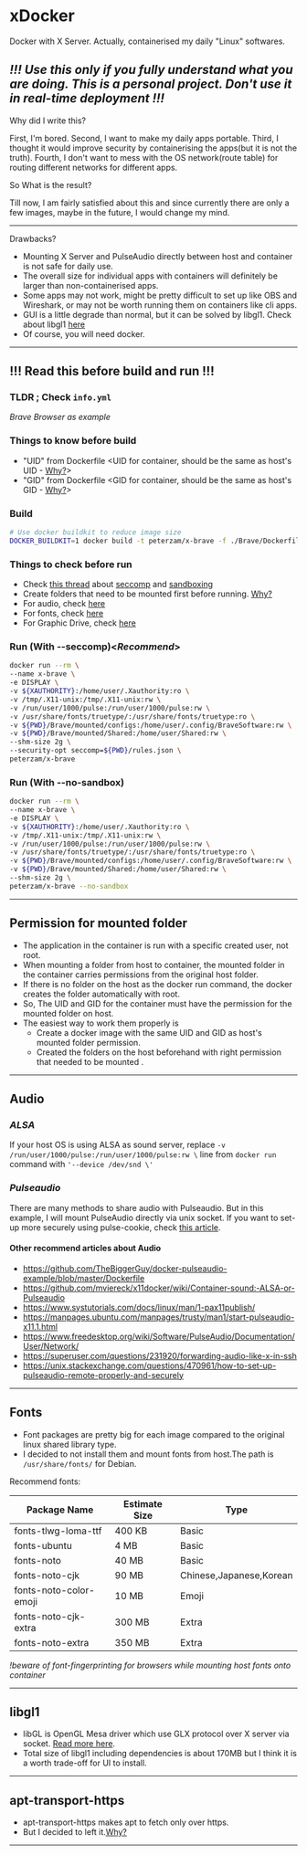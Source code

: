 # xDocker
Docker with X Server. Actually, containerised my daily "Linux" softwares. 
## *!!! Use this only if you fully understand what you are doing. This is a personal project. Don't use it in real-time deployment !!!*
Why did I write this?

First, I'm bored. Second, I want to make my daily apps portable. Third, I thought it would improve security by containerising the apps(but it is not the truth). Fourth, I don't want to mess with the OS network(route table) for routing different networks for different apps.

So What is the result?

Till now, I am fairly satisfied about this and since currently there are only a few images, maybe in the future, I would change my mind.

---
Drawbacks?
- Mounting X Server and PulseAudio directly between host and container is not safe for daily use.
- The overall size for individual apps with containers will definitely be larger than non-containerised apps.
- Some apps may not work, might be pretty difficult to set up like OBS and Wireshark, or may not be worth running them on containers like cli apps.
- GUI is a little degrade than normal, but it can be solved by libgl1. Check about libgl1 [here](#libgl1)
- Of course, you will need docker.

---

## !!! Read this before build and run !!! 
### TLDR ; Check `info.yml`

*Brave Browser as example*

### **Things to know before build**
- "UID" from Dockerfile \<UID for container, should be the same as host's UID - [Why?](#permission-for-mounted-folder)\>
- "GID" from Dockerfile \<GID for container, should be the same as host's GID - [Why?](#permission-for-mounted-folder)\>

### Build
```bash
# Use docker buildkit to reduce image size
DOCKER_BUILDKIT=1 docker build -t peterzam/x-brave -f ./Brave/Dockerfile .
```

### **Things to check before run**
- Check [this thread](https://stackoverflow.com/questions/59087200/google-chrome-failed-to-move-to-new-namespace) about [seccomp](https://docs.docker.com/engine/security/seccomp/) and [sandboxing](https://chromium.googlesource.com/chromium/src/+/HEAD/docs/design/sandbox.md)
- Create folders that need to be mounted first before running. [Why?](#permission-for-mounted-folder)
- For audio, check [here](#audio)
- For fonts, check [here](#fonts)
- For Graphic Drive, check [here](#libgl1)

### Run (With --seccomp)<*Recommend*>
```bash
docker run --rm \
--name x-brave \
-e DISPLAY \
-v ${XAUTHORITY}:/home/user/.Xauthority:ro \
-v /tmp/.X11-unix:/tmp/.X11-unix:rw \
-v /run/user/1000/pulse:/run/user/1000/pulse:rw \
-v /usr/share/fonts/truetype/:/usr/share/fonts/truetype:ro \
-v ${PWD}/Brave/mounted/configs:/home/user/.config/BraveSoftware:rw \
-v ${PWD}/Brave/mounted/Shared:/home/user/Shared:rw \
--shm-size 2g \
--security-opt seccomp=${PWD}/rules.json \
peterzam/x-brave
```

### Run (With --no-sandbox)
```bash
docker run --rm \
--name x-brave \
-e DISPLAY \
-v ${XAUTHORITY}:/home/user/.Xauthority:ro \
-v /tmp/.X11-unix:/tmp/.X11-unix:rw \
-v /run/user/1000/pulse:/run/user/1000/pulse:rw \
-v /usr/share/fonts/truetype/:/usr/share/fonts/truetype:ro \
-v ${PWD}/Brave/mounted/configs:/home/user/.config/BraveSoftware:rw \
-v ${PWD}/Brave/mounted/Shared:/home/user/Shared:rw \
--shm-size 2g \
peterzam/x-brave --no-sandbox
```

---

## **Permission for mounted folder**
- The application in the container is run with a specific created user, not root.
- When mounting a folder from host to container, the mounted folder in the container carries permissions from the original host folder.
- If there is no folder on the host as the docker run command, the docker creates the folder automatically with root.
- So, The UID and GID for the container must have the permission for the mounted folder on host.
- The easiest way to work them properly is 
    - Create a docker image with the same UID and GID as host's mounted folder permission. 
    - Created the folders on the host beforehand with right permission that needed to be mounted .

---

## **Audio**
### *ALSA*
If your host OS is using ALSA as sound server, replace 
`-v /run/user/1000/pulse:/run/user/1000/pulse:rw \` line from `docker run` command with `'--device /dev/snd \'`

### *Pulseaudio*
There are many methods to share audio with Pulseaudio. But in this example, I will mount PulseAudio directly via unix socket.
If you want to set-up more securely using pulse-cookie, check [this article](https://github.com/mviereck/x11docker/wiki/Container-sound:-ALSA-or-Pulseaudio#pulseaudio-with-shared-socket).

#### **Other recommend articles about Audio**
- https://github.com/TheBiggerGuy/docker-pulseaudio-example/blob/master/Dockerfile
- https://github.com/mviereck/x11docker/wiki/Container-sound:-ALSA-or-Pulseaudio
- https://www.systutorials.com/docs/linux/man/1-pax11publish/
- https://manpages.ubuntu.com/manpages/trusty/man1/start-pulseaudio-x11.1.html
- https://www.freedesktop.org/wiki/Software/PulseAudio/Documentation/User/Network/
- https://superuser.com/questions/231920/forwarding-audio-like-x-in-ssh
- https://unix.stackexchange.com/questions/470961/how-to-set-up-pulseaudio-remote-properly-and-securely

---

## **Fonts**
- Font packages are pretty big for each image compared to the original linux shared library type. 
- I decided to not install them and mount fonts from host.The path is `/usr/share/fonts/` for Debian.

Recommend fonts:

| Package Name | Estimate Size | Type |
| --- | --- | --- |
| fonts-tlwg-loma-ttf | 400 KB | Basic|
| fonts-ubuntu | 4 MB | Basic |
| fonts-noto | 40 MB | Basic |
| fonts-noto-cjk|90 MB | Chinese,Japanese,Korean |
| fonts-noto-color-emoji | 10 MB | Emoji |
| fonts-noto-cjk-extra | 300 MB | Extra |
| fonts-noto-extra | 350 MB | Extra |

*!beware of font-fingerprinting for browsers while mounting host fonts onto container*

---

## **libgl1**
- libGL is OpenGL Mesa driver which use GLX protocol over X server via socket. [Read more here](https://dri.freedesktop.org/wiki/libGL/).
- Total size of libgl1 including dependencies is about 170MB but I think it is a worth trade-off for UI to install.

---

## **apt-transport-https**
- apt-transport-https makes apt to fetch only over https.
- But I decided to left it.[Why?](https://news.ycombinator.com/item?id=18958679)

---
